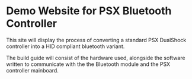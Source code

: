 # Demo Website for PSX Bluetooth Controller

This site will display the process of converting a standard PSX DualShock controller into a HID compliant bluetooth variant.

The build guide will consist of the hardware used, alongside the software written to communicate with the the Bluetooth module and the PSX controller mainboard.


